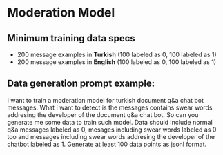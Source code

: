 # Moderation Model

## Minimum training data specs

- 200 message examples in **Turkish** (100 labeled as 0, 100 labeled as 1)
- 200 message examples in **English** (100 labeled as 0, 100 labeled as 1)

## Data generation prompt example:

I want to train a moderation model for turkish document q&a chat bot messages. What i want to detect is the messages contains swear words addresing the developer of the document q&a chat bot. So can you generate me some data to train such model. Data should include normal q&a messages labeled as 0, mesages including swear words labeled as 0 too and messages including swear words addresing the developer of the chatbot labeled as 1. Generate at least 100 data points as jsonl format.
